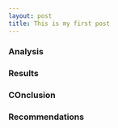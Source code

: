 ```yaml
---
layout: post
title: This is my first post
---
```

### Analysis
### Results
### COnclusion
### Recommendations

